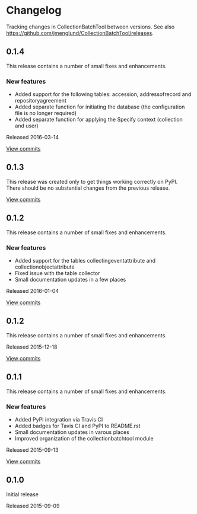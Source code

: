 # Changelog #

Tracking changes in CollectionBatchTool between versions. 
See also https://github.com/jmenglund/CollectionBatchTool/releases.


## 0.1.4 ##

This release contains a number of small fixes and enhancements.


### New features ###

* Added support for the following tables: accession, addressofrecord and repositoryagreement
* Added separate function for initiating the database (the configuration file is no longer required)
* Added separate function for applying the Specify context (collection and user)

Released 2016-03-14

[View commits](https://github.com/jmenglund/CollectionBatchTool/compare/v0.1.3...v0.1.4)



## 0.1.3 ##

This release was created only to get things working correctly on PyPI.
There should be no substantial changes from the previous release.

[View commits](https://github.com/jmenglund/CollectionBatchTool/compare/v0.1.2...v0.1.3)



## 0.1.2 ##

This release contains a number of small fixes and enhancements.


### New features ###

* Added support for the tables collectingeventattribute and collectionobjectattribute
* Fixed issue with the table collector
* Small documentation updates in a few places

Released 2016-01-04

[View commits](https://github.com/jmenglund/CollectionBatchTool/compare/v0.1.1...v0.1.2)



## 0.1.2 ##

This release contains a number of small fixes and enhancements.

Released 2015-12-18

[View commits](https://github.com/jmenglund/CollectionBatchTool/compare/v0.1.1...v0.1.2)



## 0.1.1 ##

This release contains a number of small fixes and enhancements.


### New features ###

* Added PyPI integration via Travis CI
* Added badges for Tavis CI and PyPI to README.rst
* Small documentation updates in varous places
* Improved organization of the collectionbatchtool module

Released 2015-09-13

[View commits](https://github.com/jmenglund/CollectionBatchTool/compare/v0.1.0...v0.1.1)



## 0.1.0 ##

Initial release

Released 2015-09-09